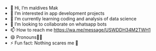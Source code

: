 - 👋 Hi, I’m maldives Mak 
- 👀 I’m interested in app development projects 
- 🌱 I’m currently learning coding and analysis of data science 
- 💞️ I’m looking to collaborate on whatsapp bots 
- 📫 How to reach me  https://wa.me/message/USWDDH34M2TWH1
- 😄 Pronouns🧔‍♂️
- ⚡ Fun fact: Nothing scares me 🤣

<!---
Nafsatsoufi/Nafsatsoufi is a ✨ special ✨ repository because its `README.md` (this file) appears on your GitHub profile.
You can click the Preview link to take a look at your changes.
--->
